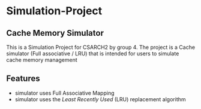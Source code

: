 # Simulation-Project
## Cache Memory Simulator 
This is a Simulation Project for CSARCH2 by group 4. The project is a Cache simulator (Full associative / LRU) that is intended for users to simulate cache memory management

## Features
- simulator uses Full Associative Mapping
- simulator uses the *Least Recently Used* (LRU) replacement algorithm